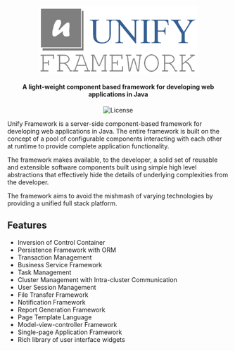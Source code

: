 <h1 align="center"><img src="docs/images/unifyframework.png" alt="Unify Framework" width="360" align="center"></h1>  

<h4 align="center">A light-weight component based framework for developing web applications in Java</h4>
  
<p align="center">
<img src="https://img.shields.io/github/license/tcdng/unify-framework" alt="License" title="">
</p>

Unify Framework is a server-side component-based framework for developing web applications in Java. The entire framework is built on the concept of a pool of configurable components interacting with each other at runtime to provide complete application functionality.

The framework makes available, to the developer, a solid set of reusable and extensible software components built using simple high level abstractions that effectively hide the details of underlying complexities from the developer.

The framework aims to avoid the mishmash of varying technologies by providing a unified full stack platform.

## Features
* Inversion of Control Container
* Persistence Framework with ORM
* Transaction Management
* Business Service Framework
* Task Management
* Cluster Management with Intra-cluster Communication
* User Session Management
* File Transfer Framework
* Notification Framework
* Report Generation Framework
* Page Template Language
* Model-view-controller Framework
* Single-page Application Framework
* Rich library of user interface widgets
  